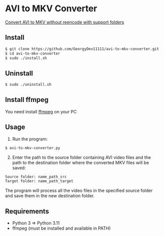 # AVI to MKV Converter

[Convert AVI to MKV without reencode with support folders](https://superuser.com/questions/1424411/convert-avi-to-mkv-without-reencode)


## Install


```bash
$ git clone https://github.com/GeorgyDev11111/avi-to-mkv-converter.git
$ cd avi-to-mkv-converter
$ sudo ./install.sh
```

## Uninstall

```bash
$ sudo ./uninstall.sh
```


## Install ffmpeg

You need install [ffmpeg](https://ffmpeg.org/) on your PC



## Usage

1. Run the program:

```bash
$ avi-to-mkv-converter.py
```

2. Enter the path to the source folder containing AVI video files and the path to the destination folder where the converted MKV files will be saved:

``` bash
Source folder: name_path_src
Target folder: name_path_target
```

The program will process all the video files in the specified source folder and save them in the new destination folder.

## Requirements

- Python 3 => Python 3.11
- ffmpeg (must be installed and available in PATH)
